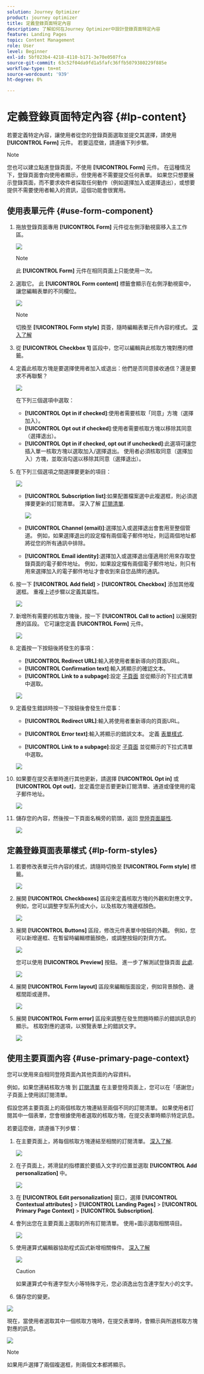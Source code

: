 ```yaml
---
solution: Journey Optimizer
product: journey optimizer
title: 定義登錄頁面特定內容
description: 了解如何在Journey Optimizer中設計登錄頁面特定內容
feature: Landing Pages
topic: Content Management
role: User
level: Beginner
exl-id: 5bf023b4-4218-4110-b171-3e70e0507fca
source-git-commit: 63c52f04da9fd1a5fafc36ffb5079380229f885e
workflow-type: tm+mt
source-wordcount: '939'
ht-degree: 0%

---
```


# 定義登錄頁面特定內容 {#lp-content}

若要定義特定內容，讓使用者從您的登錄頁面選取並提交其選擇，請使用 **[!UICONTROL Form]** 元件。 若要這麼做，請遵循下列步驟。

>[!NOTE]
>
>您也可以建立點進登錄頁面，不使用 **[!UICONTROL Form]** 元件。 在這種情況下，登錄頁面會向使用者顯示，但使用者不需要提交任何表單。 如果您只想要展示登錄頁面，而不要求收件者採取任何動作（例如選擇加入或選擇退出），或想要提供不需要使用者輸入的資訊，這個功能會很實用。

## 使用表單元件 {#use-form-component}

1. 拖放登錄頁面專用 **[!UICONTROL Form]** 元件從左側浮動視窗移入主工作區。

   ![](assets/lp_designer-form-component.png)

   >[!NOTE]
   >
   >此 **[!UICONTROL Form]** 元件在相同頁面上只能使用一次。

1. 選取它。 此 **[!UICONTROL Form content]** 標籤會顯示在右側浮動視窗中，讓您編輯表單的不同欄位。

   ![](assets/lp_designer-form-content-options.png)

   >[!NOTE]
   >
   >切換至 **[!UICONTROL Form style]** 頁簽，隨時編輯表單元件內容的樣式。 [深入了解](#define-lp-styles)

1. 從 **[!UICONTROL Checkbox 1]** 區段中，您可以編輯與此核取方塊對應的標籤。

1. 定義此核取方塊是要選擇使用者加入或退出：他們是否同意接收通信？還是要求不再聯繫？

   ![](assets/lp_designer-form-update.png)

   在下列三個選項中選取：

   * **[!UICONTROL Opt in if checked]**:使用者需要核取「同意」方塊（選擇加入）。
   * **[!UICONTROL Opt out if checked]**:使用者需要核取方塊以移除其同意（選擇退出）。
   * **[!UICONTROL Opt in if checked, opt out if unchecked]**:此選項可讓您插入單一核取方塊以選取加入/選擇退出。 使用者必須核取同意（選擇加入）方塊，並取消勾選以移除其同意（選擇退出）。

1. 在下列三個選項之間選擇要更新的項目：

   ![](assets/lp_designer-form-update-options.png)

   * **[!UICONTROL Subscription list]**:如果配置檔案選中此複選框，則必須選擇要更新的訂閱清單。 深入了解 [訂閱清單](subscription-list.md).

      ![](assets/lp_designer-form-subs-list.png)

   * **[!UICONTROL Channel (email)]**:選擇加入或選擇退出會套用至整個管道。 例如，如果選擇退出的設定檔有兩個電子郵件地址，則這兩個地址都將從您的所有通訊中排除。

   * **[!UICONTROL Email identity]**:選擇加入或選擇退出僅適用於用來存取登錄頁面的電子郵件地址。 例如，如果設定檔有兩個電子郵件地址，則只有用來選擇加入的電子郵件地址才會收到來自您品牌的通訊。

1. 按一下 **[!UICONTROL Add field]** > **[!UICONTROL Checkbox]** 添加其他複選框。 重複上述步驟以定義其屬性。

   ![](assets/lp_designer-form-checkbox-2.png)

1. 新增所有需要的核取方塊後，按一下 **[!UICONTROL Call to action]** 以展開對應的區段。 它可讓您定義 **[!UICONTROL Form]** 元件。

   ![](assets/lp_designer-form-call-to-action.png)

1. 定義按一下按鈕後將發生的事項：

   * **[!UICONTROL Redirect URL]**:輸入將使用者重新導向的頁面URL。
   * **[!UICONTROL Confirmation text]**:輸入將顯示的確認文本。
   * **[!UICONTROL Link to a subpage]**:設定 [子頁面](create-lp.md#configure-subpages) 並從顯示的下拉式清單中選取。

   ![](assets/lp_designer-form-confirmation-action.png)

1. 定義發生錯誤時按一下按鈕後會發生什麼事：

   * **[!UICONTROL Redirect URL]**:輸入將使用者重新導向的頁面URL。
   * **[!UICONTROL Error text]**:輸入將顯示的錯誤文本。 定義 [表單樣式](#define-lp-styles).

   * **[!UICONTROL Link to a subpage]**:設定 [子頁面](create-lp.md#configure-subpages) 並從顯示的下拉式清單中選取。

   ![](assets/lp_designer-form-error.png)

1. 如果要在提交表單時進行其他更新，請選擇 **[!UICONTROL Opt in]** 或 **[!UICONTROL Opt out]**，並定義您是否要更新訂閱清單、通道或僅使用的電子郵件地址。

   ![](assets/lp_designer-form-additionnal-update.png)

1. 儲存您的內容，然後按一下頁面名稱旁的箭頭，返回 [登陸頁面屬性](create-lp.md#configure-primary-page).

   ![](assets/lp_designer-form-save.png)

## 定義登錄頁面表單樣式 {#lp-form-styles}

1. 若要修改表單元件內容的樣式，請隨時切換至 **[!UICONTROL Form style]** 標籤。

   ![](assets/lp_designer-form-style.png)

1. 展開 **[!UICONTROL Checkboxes]** 區段來定義核取方塊的外觀和對應文字。 例如，您可以調整字型系列或大小，以及核取方塊邊框顏色。

   ![](assets/lp_designer-form-style-checkboxes.png)

1. 展開 **[!UICONTROL Buttons]** 區段，修改元件表單中按鈕的外觀。 例如，您可以新增邊框、在暫留時編輯標籤顏色，或調整按鈕的對齊方式。

   ![](assets/lp_designer-form-style-buttons.png)

   您可以使用 **[!UICONTROL Preview]** 按鈕。 進一步了解測試登錄頁面 [此處](create-lp.md#test-landing-page).

   ![](assets/lp_designer-form-style-buttons-preview.png)

1. 展開 **[!UICONTROL Form layout]** 區段來編輯版面設定，例如背景顏色、邊框間距或邊界。

   ![](assets/lp_designer-form-style-layout.png)

1. 展開 **[!UICONTROL Form error]** 區段來調整在發生問題時顯示的錯誤訊息的顯示。 核取對應的選項，以預覽表單上的錯誤文字。

   ![](assets/lp_designer-form-error-preview.png)

## 使用主要頁面內容 {#use-primary-page-context}

您可以使用來自相同登陸頁面內其他頁面的內容資料。

例如，如果您連結核取方塊<!-- or the submission of the page--> 到 [訂閱清單](subscription-list.md) 在主要登陸頁面上，您可以在「感謝您」子頁面上使用該訂閱清單。

假設您將主要頁面上的兩個核取方塊連結至兩個不同的訂閱清單。 如果使用者訂閱其中一個表單，您會根據使用者選取的核取方塊，在提交表單時顯示特定訊息。

若要這麼做，請遵循下列步驟：

1. 在主要頁面上，將每個核取方塊連結至相關的訂閱清單。 [深入了解](#use-form-component).

   ![](assets/lp_designer-form-luma-newsletter.png)

1. 在子頁面上，將滑鼠的指標置於要插入文字的位置並選取 **[!UICONTROL Add personalization]** 中。

   ![](assets/lp_designer-form-subpage-perso.png)

1. 在 **[!UICONTROL Edit personalization]** 窗口，選擇 **[!UICONTROL Contextual attributes]** > **[!UICONTROL Landing Pages]** > **[!UICONTROL Primary Page Context]** > **[!UICONTROL Subscription]**.

1. 會列出您在主要頁面上選取的所有訂閱清單。 使用+圖示選取相關項目。

   ![](assets/lp_designer-form-add-subscription.png)

1. 使用運算式編輯器協助程式函式新增相關條件。 [深入了解](../personalization/functions/functions.md)

   ![](assets/lp_designer-form-add-subscription-condition.png)

   >[!CAUTION]
   >
   >如果運算式中有連字型大小等特殊字元，您必須逸出包含連字型大小的文字。

1. 儲存您的變更。

![](assets/lp_designer-form-preview-checked-box.png)

現在，當使用者選取其中一個核取方塊時，在提交表單時，會顯示與所選核取方塊對應的訊息。

![](assets/lp_designer-form-thankyou-preview.png)

>[!NOTE]
>
>如果用戶選擇了兩個複選框，則兩個文本都將顯示。

<!--
## Use landing page additional data {#use-additional-data}

When [configuring the primary page](create-lp.md#configure-primary-page), you can create additional data to enable storing information when the landing page is being submitted.

>[!NOTE]
>
>This data may not be visible to users who visit the page.

If you defined one or more keys with their corresponding values when [configuring the primary page](create-lp.md#configure-primary-page), you can leverage these keys in the content of your primary page and subpages using the [Expression editor](../personalization/personalization-build-expressions.md).

///When you reuse the same text on a page, this enables you to dynamically change that text if needed, without going through each occurrence.

For example, if you define the company name as a key, you can quickly update it everywhere (on all the pages of a given landing page) by changing it only once in the [primary page settings](create-lp.md#configure-primary-page).///

To leverage these keys in a landing page, follow the steps below:

1. When configuring the primary page, define a key and its corresponding value in the **[!UICONTROL Additional data]** section. [Learn more](create-lp.md#configure-primary-page)

    ![](assets/lp_create-lp-additional-data.png)

1. When editing your primary page with the designer, place the pointer of your mouse where you want to insert your key and select **[!UICONTROL Add personalization]** from the contextual toolbar.

    ![](assets/lp_designer-context-add-perso.png)

1. In the **[!UICONTROL Edit Personalization]** window, select **[!UICONTROL Contextual attributes]** > **[!UICONTROL Landing Pages]** > **[!UICONTROL Additional Context]**.

    ![](assets/lp_designer-contextual-attributes.png)

1. All the keys that you created when configuring the primary page are listed. Select the key of your choice using the + icon.

    ![](assets/lp_designer-context-select-key.png)

1. Save your changes and repeat the steps above as many times as needed.

    ![](assets/lp_designer-context-keys-inserted.png)

    You can see that the personalization item corresponding to your key is now displayed everywhere you inserted it.
-->